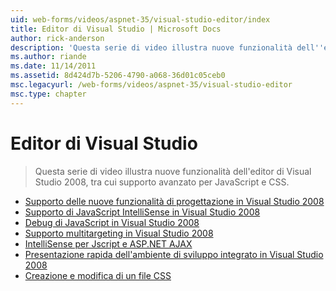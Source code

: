 ```yaml
---
uid: web-forms/videos/aspnet-35/visual-studio-editor/index
title: Editor di Visual Studio | Microsoft Docs
author: rick-anderson
description: 'Questa serie di video illustra nuove funzionalità dell''editor di Visual Studio 2008, tra cui supporto avanzato per JavaScript e CSS.'
ms.author: riande
ms.date: 11/14/2011
ms.assetid: 8d424d7b-5206-4790-a068-36d01c05ceb0
msc.legacyurl: /web-forms/videos/aspnet-35/visual-studio-editor
msc.type: chapter
---
```

<a name="visual-studio-editor"></a>Editor di Visual Studio
====================
> Questa serie di video illustra nuove funzionalità dell'editor di Visual Studio 2008, tra cui supporto avanzato per JavaScript e CSS.


- [Supporto delle nuove funzionalità di progettazione in Visual Studio 2008](new-designer-support-in-visual-studio-2008.md)
- [Supporto di JavaScript IntelliSense in Visual Studio 2008](javascript-intellisense-support-in-visual-studio-2008.md)
- [Debug di JavaScript in Visual Studio 2008](javascript-debugging-in-visual-studio-2008.md)
- [Supporto multitargeting in Visual Studio 2008](multi-targeting-support-in-visual-studio-2008.md)
- [IntelliSense per Jscript e ASP.NET AJAX](intellisense-for-jscript-and-aspnet-ajax.md)
- [Presentazione rapida dell'ambiente di sviluppo integrato in Visual Studio 2008](quick-tour-of-the-visual-studio-2008-integrated-development-environment.md)
- [Creazione e modifica di un file CSS](creating-and-modifying-a-css-file.md)
